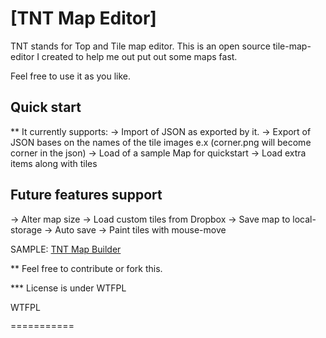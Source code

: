 # [TNT Map Editor]

TNT stands for Top and Tile map editor. This is an open source tile-map-editor I created to help me out put out some maps fast.

Feel free to use it as you like.

## Quick start

** It currently supports:
 -> Import of JSON as exported by it.
 -> Export of JSON bases on the names of the tile images e.x (corner.png will become corner in the json)
 -> Load of a sample Map for quickstart
 -> Load extra items along with tiles

## Future features support
-> Alter map size
-> Load custom tiles from Dropbox
-> Save map to local-storage
-> Auto save
-> Paint tiles with mouse-move

SAMPLE: <a href="http://www.netgfx.com/trunk/games/tntmap/index.html">TNT Map Builder</a>

** Feel free to contribute or fork this.

*** License is under WTFPL

<a href="http://www.wtfpl.net/"><img
       src="http://www.wtfpl.net/wp-content/uploads/2012/12/wtfpl-badge-4.png"
       width="80" height="15" alt="WTFPL" /></a>
 

===========


